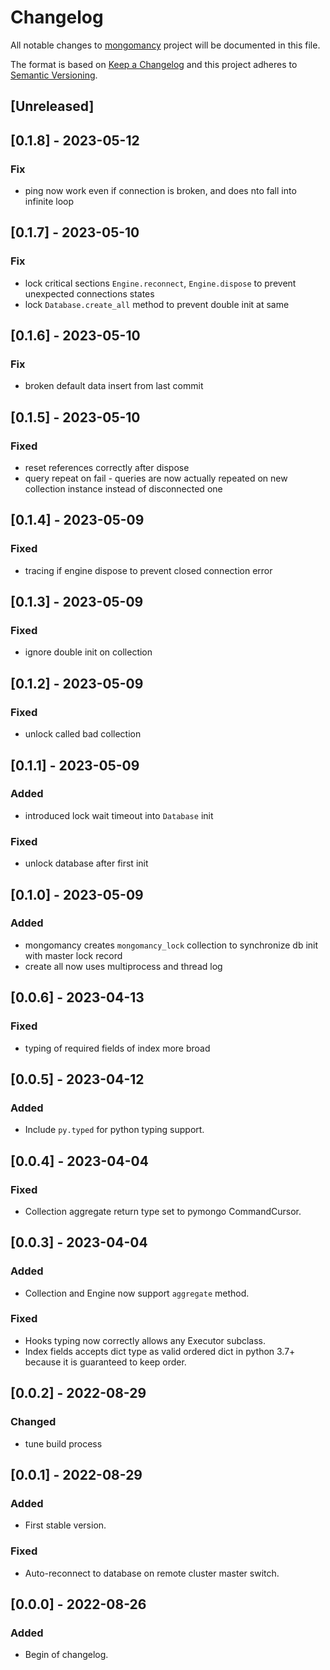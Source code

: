 # Changelog

All notable changes to [mongomancy](https://github.com/Ryu-CZ/mongomancy) project will be
documented in this file.

The format is based on [Keep a Changelog](http://keepachangelog.com/en/1.0.0/)
and this project adheres to [Semantic Versioning](http://semver.org/spec/v2.0.0.html).

## [Unreleased]

## [0.1.8] - 2023-05-12

### Fix

- ping now work even if connection is broken, and does nto fall into infinite loop

## [0.1.7] - 2023-05-10

### Fix

- lock critical sections `Engine.reconnect`, `Engine.dispose` to prevent unexpected connections states
- lock `Database.create_all` method to prevent double init at same

## [0.1.6] - 2023-05-10

### Fix

- broken default data insert from last commit

## [0.1.5] - 2023-05-10

### Fixed

- reset references correctly after dispose
- query repeat on fail - queries are now actually repeated on new collection instance instead of disconnected one

## [0.1.4] - 2023-05-09

### Fixed

- tracing if engine dispose to prevent closed connection error

## [0.1.3] - 2023-05-09

### Fixed

- ignore double init on collection

## [0.1.2] - 2023-05-09

### Fixed

- unlock called bad collection

## [0.1.1] - 2023-05-09

### Added

- introduced lock wait timeout into `Database` init

### Fixed

- unlock database after first init

## [0.1.0] - 2023-05-09

### Added

- mongomancy creates `mongomancy_lock` collection to synchronize db init with master lock record
- create all now uses multiprocess and thread log

## [0.0.6] - 2023-04-13

### Fixed

- typing of required fields of index more broad

## [0.0.5] - 2023-04-12

### Added

- Include `py.typed` for python typing support.

## [0.0.4] - 2023-04-04

### Fixed

- Collection aggregate return type set to pymongo CommandCursor.

## [0.0.3] - 2023-04-04

### Added

- Collection and Engine now support `aggregate` method.

### Fixed

- Hooks typing now correctly allows any Executor subclass.
- Index fields accepts dict type as valid ordered dict in python 3.7+ because it is guaranteed to keep order.

## [0.0.2] - 2022-08-29

### Changed

- tune build process

## [0.0.1] - 2022-08-29

### Added

- First stable version.

### Fixed

- Auto-reconnect to database on remote cluster master switch.

## [0.0.0] - 2022-08-26

### Added

- Begin of changelog.
